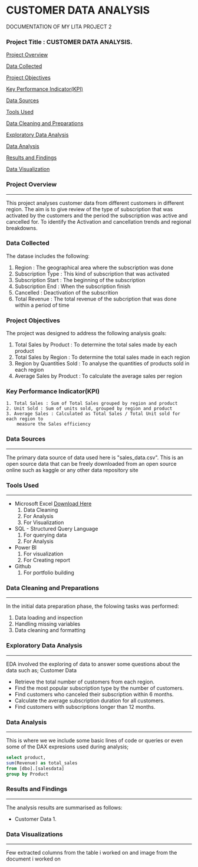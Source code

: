 # CUSTOMER DATA ANALYSIS
DOCUMENTATION OF MY LITA PROJECT 2

### Project Title : CUSTOMER DATA ANALYSIS.

[Project Overview](#project~overview)

[Data Collected](#data~collected)

[Project Objectives](project~objectives)

[Key Performance Indicator(KPI)](key~performance~indicator)

[Data Sources](#data~sources)

[Tools Used](#tools~used)

[Data Cleaning and Preparations](#data~cleaning~and~preparations)

[Exploratory Data Analysis](#exploratory~data~analysis)

[Data Analysis](data~analysis)

[Results and Findings](results~and~findings)

[Data Visualization](#data~visualization)


### Project Overview
---
This project analyses customer data from different customers in different region. The aim is to give review of the type of subscription that was activated by the customers and the period the subscription was active and cancelled for. To identify the Activation and cancellation trends and regional breakdowns.

### Data Collected
The datase includes the following:
 1. Region : The geographical area where the subscription was done
 2. Subscription Type : This kind of subscription that was activated
 3. Subscription Start : The beginning of the subscription
 4. Subscription End : When the subscription finish
 6. Cancelled : Deactivation of the subscrition
 8. Total Revenue : The total revenue of the subcription that was done within a period of time

### Project Objectives
The project was designed to address the following analysis goals: 
  1. Total Sales by Product : To determine the total sales made by each product
  2. Total Sales by Region : To determine the total sales made in each region
  3. Region by Quantities Sold : To analyse the quantities of products sold in each 
      region
  4. Average Sales by Product : To calculate the average sales per region

### Key Performance Indicator(KPI)
    1. Total Sales : Sum of Total Sales grouped by region and product
    2. Unit Sold : Sum of units sold, grouped by region and product 
    3. Average Sales : Calculated as Total Sales / Total Unit sold for each region to 
        measure the Sales efficiency
    
### Data Sources
---
The primary data source of data used here is "sales_data.csv". This is an open source data that can be freely downloaded from an open source online such as kaggle or any other data repository site 

### Tools Used 
---
- Microsoft Excel  [Download Here](https://wwwmicrosoft.com)
    1. Data Cleaning
    2. For Analysis 
    3. For Visualization
- SQL - Structured Query Language 
    1. For querying data
    2. For Analysis
- Power BI
    1. For visualization
    2. For Creating report
- Github 
   1. For portfolio building 

### Data Cleaning and Preparations
---
In the initial data preparation phase, the folowing tasks was performed: 
   1. Data loading and inspection
   2. Handling missing variables
   3. Data cleaning and formatting

### Exploratory Data Analysis
---
EDA involved the exploring of data to answer some questions about the data such as; 
            Customer Data
-  Retrieve the total number of customers from each region. 
-  Find the most popular subscription type by the number of customers. 
-  Find customers who canceled their subscription within 6 months. 
-  Calculate the average subscription duration for all customers. 
-  Find customers with subscriptions longer than 12 months. 

### Data Analysis
---
This is where we we include some basic lines of code or queries or even some of the DAX expresions used during analysis;

``` SQL
select product,
sum(Revenue) as total_sales
from [dbo].[salesdata]	
group by Product
```

### Results and Findings
---
The analysis results are summarised as follows: 
- Customer Data
   1. 

### Data Visualizations
---
Few extracted columns from the table i worked on and image from the document i worked on




